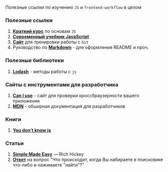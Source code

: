 Полезные ссылки по изучению `JS` и `frontend-workflow` в целом

### Полезные ссылки
1. **[Краткий курс](https://ru.code-basics.com/languages/javascript )** по основам `JS`
2. **[Современный учебник JavaScript](https://learn.javascript.ru/)**
3. **[Сайт](https://learngitbranching.js.org/)** для тренировки работы с `Git`
4. Руководство по **[Markdown](https://paulradzkov.com/2014/markdown_cheatsheet/)** - для оформления README и проч.

### Полезные библиотеки
1. **[Lodash](https://lodash.com/docs/4.17.15)** - методы работы с `js`

### Сайты с инструментами для разработчика

1. **[Can I use](https://caniuse.com/)** - сайт для проверки кроссбраузерности вашего приложения
2. **[MDN](https://developer.mozilla.org/en-US/)** - обширная документация для разработчиков

### Книги
1. **[You don't know js](https://github.com/azat-io/you-dont-know-js-ru)**

### Статьи
1. **[Simple Made Easy](https://habr.com/ru/post/496802/)** — Rich Hickey
2. **[Ответ](https://github.com/alex/what-happens-when)** на вопрос "Что происходит, когда Вы набираете в поисковике что-либо и нажимаете "найти"?"